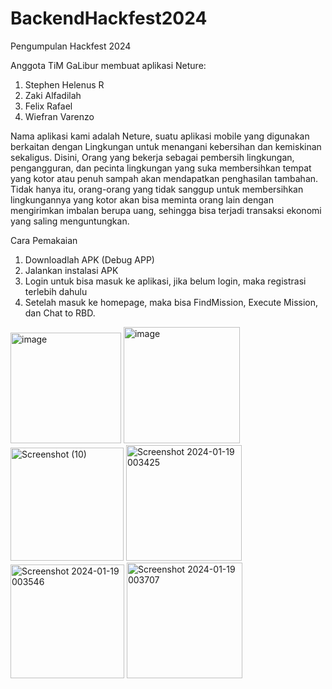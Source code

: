 # BackendHackfest2024
Pengumpulan Hackfest 2024

Anggota TiM GaLibur membuat aplikasi Neture:
1. Stephen Helenus R
2. Zaki Alfadilah
3. Felix Rafael
4. Wiefran Varenzo

Nama aplikasi kami adalah Neture, suatu aplikasi mobile yang digunakan berkaitan dengan Lingkungan untuk menangani kebersihan dan kemiskinan sekaligus. Disini, Orang yang bekerja sebagai pembersih lingkungan, pengangguran, dan pecinta lingkungan yang suka membersihkan tempat yang kotor atau penuh sampah akan mendapatkan penghasilan tambahan. Tidak hanya itu, orang-orang yang tidak sanggup untuk membersihkan lingkungannya yang kotor akan bisa meminta orang lain dengan mengirimkan imbalan berupa uang, sehingga bisa terjadi transaksi ekonomi yang saling menguntungkan.


Cara Pemakaian
1. Downloadlah APK (Debug APP)
2. Jalankan instalasi APK
3. Login untuk bisa masuk ke aplikasi, jika belum login, maka registrasi terlebih dahulu
4. Setelah masuk ke homepage, maka bisa FindMission, Execute Mission, dan Chat to RBD.

<img width="177" alt="image" src="https://github.com/WiefranVarenzo/BackendHackfest2024/assets/92115374/78a8c9c1-00e0-493f-ba2f-34a87c04c8d2">

<img width="186" alt="image" src="https://github.com/WiefranVarenzo/BackendHackfest2024/assets/92115374/55b20b83-9e11-4516-b977-cc49a2defa31">

<img width="181" alt="Screenshot (10)" src="https://github.com/WiefranVarenzo/BackendHackfest2024/assets/92115374/6a58db7f-8fb6-458d-81d4-99e898d33d58">

<img width="185" alt="Screenshot 2024-01-19 003425" src="https://github.com/WiefranVarenzo/BackendHackfest2024/assets/92115374/ece95889-ff16-4216-a29f-25ffccd13a25">

<img width="182" alt="Screenshot 2024-01-19 003546" src="https://github.com/WiefranVarenzo/BackendHackfest2024/assets/92115374/82607493-998c-47ce-a65a-30d9cc1b6853">

<img width="185" alt="Screenshot 2024-01-19 003707" src="https://github.com/WiefranVarenzo/BackendHackfest2024/assets/92115374/fc8d4dbd-b312-43f4-b37a-1b99578ba2f4">



